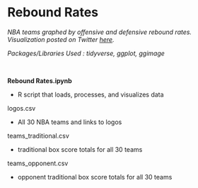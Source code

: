 # Rebound Rates

*NBA teams graphed by offensive and defensive rebound rates. Visualization posted on Twitter [here]().*

*Packages/Libraries Used : tidyverse, ggplot, ggimage*

<br>

**Rebound Rates.ipynb**
* R script that loads, processes, and visualizes data

logos.csv
* All 30 NBA teams and links to logos

teams_traditional.csv
* traditional box score totals for all 30 teams

teams_opponent.csv
* opponent traditional box score totals for all 30 teams

